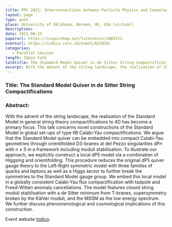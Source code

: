 ```yaml
---
title: PPC 2021: Interconnections between Particle Physics and Cosmology
layout: page
type: post
place: University of Oklahoma, Norman, OK, USA (virtual)
description: 
date: 2021-08-15
paperurl: https://inspirehep.net/literature/1869723
eventurl: https://indico.cern.ch/event/822029/
categories: 
   - Parallel session
length: 15min talk
talktitle: The Standard Model Quiver in de Sitter String Compactifications
excerpt: With the advent of the string landscape, the realisation of the Standard Model in general string theory compactifications to 4D has become a primary focus. This talk concerns novel constructions of the Standard Model in global set-ups of type IIB Calabi-Yau compactifications. We argue that...
---
```


### Title: The Standard Model Quiver in de Sitter String Compactifications

### Abstract:

With the advent of the string landscape, the realisation of the Standard Model in general string theory compactifications to 4D has become a primary focus. This talk concerns novel constructions of the Standard Model in global set-ups of type IIB Calabi-Yau compactifications. We argue that the Standard Model quiver can be embedded into compact Calabi-Yau geometries through orientifolded D3-branes at del Pezzo singularities dP𝑛 with n ≥ 5 in a framework including moduli stabilisation. To illustrate our approach, we explicitly construct a local dP5 model via a combination of Higgsing and orientifolding. This procedure reduces the original dP5 quiver gauge theory to the Left-Right symmetric model with three families of quarks and leptons as well as a Higgs sector to further break the symmetries to the Standard Model gauge group. We embed this local model in a globally consistent Calabi-Yau flux compactification with tadpole and Freed-Witten anomaly cancellations. The model features closed string moduli stabilisation with a de Sitter minimum from T-branes, supersymmetry broken by the Kähler moduli, and the MSSM as the low energy spectrum. We further discuss phenomenological and cosmological implications of this construction.



Event website [Indico](https://indico.cern.ch/event/822029/).
